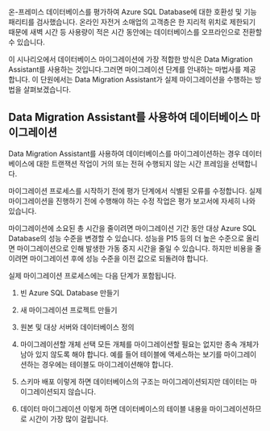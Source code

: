 온-프레미스 데이터베이스를 평가하여 Azure SQL Database에 대한 호환성 및 기능 패리티를 검사했습니다. 온라인 자전거 소매업의 고객층은 한 지리적 위치로 제한되기 때문에 새벽 시간 등 사용량이 적은 시간 동안에는 데이터베이스를 오프라인으로 전환할 수 있습니다.

이 시나리오에서 데이터베이스 마이그레이션에 가장 적합한 방식은 Data Migration Assistant를 사용하는 것입니다.그러면 마이그레이션 단계를 안내하는 마법사를 제공합니다. 이 단원에서는 Data Migration Assistant가 실제 마이그레이션을 수행하는 방법을 살펴보겠습니다.

## <a name="migrate-the-database-using-data-migration-assistant"></a>Data Migration Assistant를 사용하여 데이터베이스 마이그레이션

Data Migration Assistant를 사용하여 데이터베이스를 마이그레이션하는 경우 데이터베이스에 대한 트랜잭션 작업이 거의 또는 전혀 수행되지 않는 시간 프레임을 선택합니다.

마이그레이션 프로세스를 시작하기 전에 평가 단계에서 식별된 오류를 수정합니다. 실제 마이그레이션을 진행하기 전에 수행해야 하는 수정 작업은 평가 보고서에 자세히 나와 있습니다.

마이그레이션에 소요된 총 시간을 줄이려면 마이그레이션 기간 동안 대상 Azure SQL Database의 성능 수준을 변경할 수 있습니다. 성능을 P15 등의 더 높은 수준으로 올리면 마이그레이션으로 인해 발생한 가동 중지 시간을 줄일 수 있습니다. 하지만 비용을 줄이려면 마이그레이션 후에 성능 수준을 이전 값으로 되돌려야 합니다.

실제 마이그레이션 프로세스에는 다음 단계가 포함됩니다.

1. 빈 Azure SQL Database 만들기

1. 새 마이그레이션 프로젝트 만들기

1. 원본 및 대상 서버와 데이터베이스 정의

1. 마이그레이션할 개체 선택 모든 개체를 마이그레이션할 필요는 없지만 종속 개체가 남아 있지 않도록 해야 합니다. 예를 들어 테이블에 액세스하는 보기를 마이그레이션하는 경우에는 테이블도 마이그레이션해야 합니다.

1. 스키마 배포 이렇게 하면 데이터베이스의 구조는 마이그레이션되지만 데이터는 마이그레이션되지 않습니다.

1. 데이터 마이그레이션 이렇게 하면 데이터베이스의 테이블 내용을 마이그레이션하므로 시간이 가장 많이 걸립니다.
